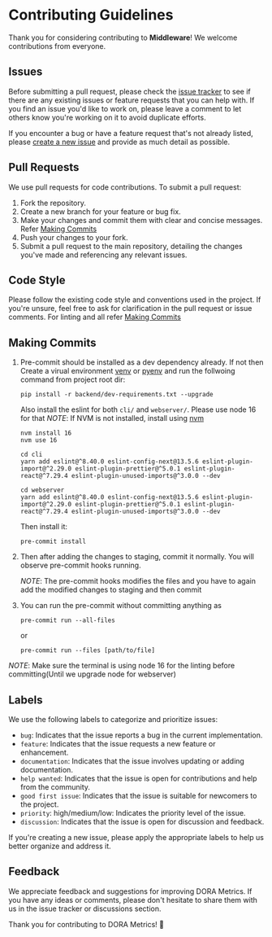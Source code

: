# Contributing Guidelines

Thank you for considering contributing to **Middleware**! We welcome contributions from everyone.

## Issues

Before submitting a pull request, please check the [issue tracker](https://github.com/middlewarehq/middleware/issues?q=is%3Aissue+is%3Aopen+) to see if there are any existing issues or feature requests that you can help with. If you find an issue you'd like to work on, please leave a comment to let others know you're working on it to avoid duplicate efforts.

If you encounter a bug or have a feature request that's not already listed, please [create a new issue](https://github.com/middlewarehq/middleware/issues/new/choose) and provide as much detail as possible.

## Pull Requests

We use pull requests for code contributions. To submit a pull request:

1. Fork the repository.
2. Create a new branch for your feature or bug fix.
3. Make your changes and commit them with clear and concise messages. Refer [Making Commits](#making-commits)
4. Push your changes to your fork.
5. Submit a pull request to the main repository, detailing the changes you've made and referencing any relevant issues.

## Code Style

Please follow the existing code style and conventions used in the project. If you're unsure, feel free to ask for clarification in the pull request or issue comments. For linting and all refer [Making Commits](#making-commits)

## Making Commits

1. Pre-commit should be installed as a dev dependency already. If not then Create a virual environment [venv](https://packaging.python.org/en/latest/guides/installing-using-pip-and-virtual-environments/#create-and-use-virtual-environments) or [pyenv](https://github.com/pyenv/pyenv?tab=readme-ov-file#installation) and run the follwoing command from project root dir:

    ```
    pip install -r backend/dev-requirements.txt --upgrade
    ```
    Also install the eslint for both `cli/` and `webserver/`. Please use node 16 for that
    *NOTE*: If NVM is not installed, install using [nvm](https://github.com/nvm-sh/nvm?tab=readme-ov-file#installing-and-updating)
    ```
    nvm install 16
    nvm use 16
    ```
    ```
    cd cli
    yarn add eslint@^8.40.0 eslint-config-next@13.5.6 eslint-plugin-import@^2.29.0 eslint-plugin-prettier@^5.0.1 eslint-plugin-react@^7.29.4 eslint-plugin-unused-imports@^3.0.0 --dev
    ```
    ```
    cd webserver
    yarn add eslint@^8.40.0 eslint-config-next@13.5.6 eslint-plugin-import@^2.29.0 eslint-plugin-prettier@^5.0.1 eslint-plugin-react@^7.29.4 eslint-plugin-unused-imports@^3.0.0 --dev
    ```
    Then install it:
    ```
    pre-commit install
    ```
2. Then after adding the changes to staging, commit it normally. You will observe pre-commit hooks running.

    *NOTE*: The pre-commit hooks modifies the files and you have to again add the modified changes to staging and then commit

3. You can run the pre-commit without committing anything as
    ```
    pre-commit run --all-files
    ```
    or
    ```
    pre-commit run --files [path/to/file]
    ```

*NOTE*: Make sure the terminal is using node 16 for the linting before committing(Until we upgrade node for webserver)

## Labels

We use the following labels to categorize and prioritize issues:

- `bug`: Indicates that the issue reports a bug in the current implementation.
- `feature`: Indicates that the issue requests a new feature or enhancement.
- `documentation`: Indicates that the issue involves updating or adding documentation.
- `help wanted`: Indicates that the issue is open for contributions and help from the community.
- `good first issue`: Indicates that the issue is suitable for newcomers to the project.
- `priority`: high/medium/low: Indicates the priority level of the issue.
- `discussion`: Indicates that the issue is open for discussion and feedback.

If you're creating a new issue, please apply the appropriate labels to help us better organize and address it.

## Feedback

We appreciate feedback and suggestions for improving DORA Metrics. If you have any ideas or comments, please don't hesitate to share them with us in the issue tracker or discussions section.

Thank you for contributing to DORA Metrics! 🚀
